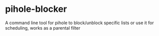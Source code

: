 # pihole-blocker
A command line tool for pihole to block/unblock specific lists or use it for scheduling, works as a parental filter

